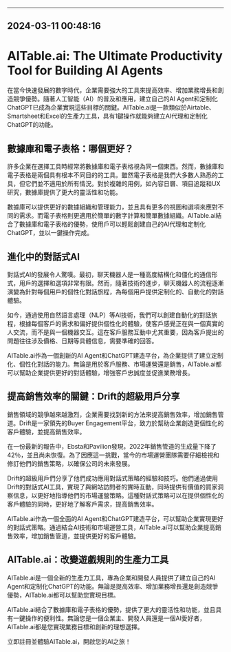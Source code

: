 

---------------------------------------------
2024-03-11 00:48:16
---------------------------------------------

# AITable.ai: The Ultimate Productivity Tool for Building AI Agents

在當今快速發展的數字時代，企業需要強大的工具來提高效率、增加業務增長和創造競爭優勢。隨著人工智能（AI）的普及和應用，建立自己的AI Agent和定制化ChatGPT已成為企業實現這些目標的關鍵。AITable.ai是一款類似於Airtable、Smartsheet和Excel的生產力工具，具有1鍵操作就能夠建立AI代理和定制化ChatGPT的功能。

## 數據庫和電子表格：哪個更好？

許多企業在選擇工具時經常將數據庫和電子表格視為同一個東西。然而，數據庫和電子表格是兩個具有根本不同目的的工具。雖然電子表格是我們大多數人熟悉的工具，但它們並不適用於所有情況。對於複雜的用例，如內容日曆、項目追蹤和UX研究，數據庫提供了更大的靈活性和功能。

數據庫可以提供更好的數據組織和管理能力，並且具有更多的視圖和選項來應對不同的需求。而電子表格則更適用於簡單的數字計算和簡單數據組織。AITable.ai結合了數據庫和電子表格的優勢，使用戶可以輕鬆創建自己的AI代理和定制化ChatGPT，並以一鍵操作完成。

## 進化中的對話式AI

對話式AI的發展令人驚嘆。最初，聊天機器人是一種高度結構化和僵化的通信形式，用戶的選擇和選項非常有限。然而，隨著技術的進步，聊天機器人的流程逐漸演變為針對每個用戶的個性化對話旅程，為每個用戶提供定制化的、自動化的對話體驗。

如今，通過使用自然語言處理（NLP）等AI技術，我們可以創建自動化的對話旅程，根據每個客戶的需求和偏好提供個性化的體驗，使客戶感覺正在與一個真實的人交流，而不是與一個機器交互。這在客戶服務互動中尤其重要，因為客戶提出的問題往往涉及價格、日期等具體信息，需要準確的回答。

AITable.ai作為一個創新的AI Agent和ChatGPT建造平台，為企業提供了建立定制化、個性化對話的能力。無論是用於客戶服務、市場運營還是銷售，AITable.ai都可以幫助企業提供更好的對話體驗，增強客戶忠誠度並促進業務增長。

## 提高銷售效率的關鍵：Drift的超級用戶分享

銷售領域的競爭越來越激烈，企業需要找到新的方法來提高銷售效率，增加銷售管道。Drift是一家領先的Buyer Engagement平台，致力於幫助企業創造更個性化的客戶體驗，並提高銷售效率。

在一份最新的報告中，Ebsta和Pavilion發現，2022年銷售管道的生成量下降了42％，並且尚未恢復。為了因應這一挑戰，當今的市場運營團隊需要仔細檢視和修訂他們的銷售策略，以確保公司的未來發展。

Drift的超級用戶們分享了他們成功應用對話式策略的經驗和技巧。他們通過使用Drift的對話式AI工具，實現了與網站訪問者的實時互動，同時提供有價值的買家洞察信息，以更好地指導他們的市場運營策略。這種對話式策略可以在提供個性化的客戶體驗的同時，更好地了解客戶需求，提高銷售效率。

AITable.ai作為一個全面的AI Agent和ChatGPT建造平台，可以幫助企業實現更好的對話式策略。通過結合AI技術和市場運營工具，AITable.ai可以幫助企業提高銷售效率，增加銷售管道，並提供更好的客戶體驗。

## AITable.ai：改變遊戲規則的生產力工具

AITable.ai是一個全新的生產力工具，專為企業和開發人員提供了建立自己的AI Agent和定制化ChatGPT的功能。無論是提高效率、增加業務增長還是創造競爭優勢，AITable.ai都可以幫助您實現目標。

AITable.ai結合了數據庫和電子表格的優勢，提供了更大的靈活性和功能，並且具有一鍵操作的便利性。無論您是一個企業主、開發人員還是一個AI愛好者，AITable.ai都是您實現業務目標和創新的理想選擇。

立即註冊並體驗AITable.ai，開啟您的AI之旅！

